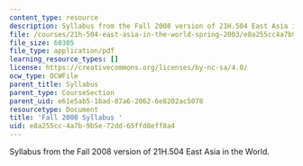 ```yaml
---
content_type: resource
description: Syllabus from the Fall 2008 version of 21H.504 East Asia in the World.
file: /courses/21h-504-east-asia-in-the-world-spring-2003/e8a255cc4a7b9b5e72dd65ffd8eff8a4_MIT21H_504s03_syllf08.pdf
file_size: 60305
file_type: application/pdf
learning_resource_types: []
license: https://creativecommons.org/licenses/by-nc-sa/4.0/
ocw_type: OCWFile
parent_title: Syllabus
parent_type: CourseSection
parent_uid: e61e5ab5-1bad-07a6-2062-6e8202ac5078
resourcetype: Document
title: 'Fall 2008 Syllabus '
uid: e8a255cc-4a7b-9b5e-72dd-65ffd8eff8a4
---
```

Syllabus from the Fall 2008 version of 21H.504 East Asia in the World.